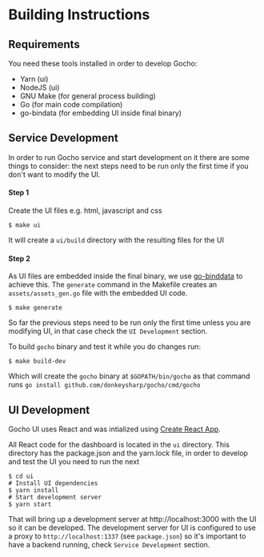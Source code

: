 Building Instructions
=====================

## Requirements
You need these tools installed in order to develop Gocho:

* Yarn (ui)
* NodeJS (ui)
* GNU Make (for general process building)
* Go (for main code compilation)
* go-bindata (for embedding UI inside final binary)

## Service Development
In order to run Gocho service and start development on it there are some things to consider: the next steps need to be run only the first time if you don't want to modify the UI.

#### Step 1
Create the UI files e.g. html, javascript and css

    $ make ui

It will create a `ui/build` directory with the resulting files for the UI

#### Step 2
As UI files are embedded inside the final binary, we use [go-binddata](https://github.com/jteeuwen/go-bindata) to achieve this. The `generate` command in the Makefile creates an `assets/assets_gen.go` file with the embedded UI code.

    $ make generate

So far the previous steps need to be run only the first time unless you are modifying UI, in that case check the `UI Development` section.

To build `gocho` binary and test it while you do changes run:

    $ make build-dev

Which will create the `gocho` binary at `$GOPATH/bin/gocho` as that command runs `go install github.com/donkeysharp/gocho/cmd/gocho`

## UI Development
Gocho UI uses React and was intialized using [Create React App](https://github.com/facebook/create-react-app).

All React code for the dashboard is located in the `ui` directory. This directory has the package.json and the yarn.lock file, in order to develop and test the UI you need to run the next

    $ cd ui
    # Install UI dependencies
    $ yarn install
    # Start development server
    $ yarn start

That will bring up a development server at http://localhost:3000 with the UI so it can be developed. The development server for UI is configured to use a proxy to `http://localhost:1337` (see `package.json`) so it's important to have a backend running, check `Service Development` section.
